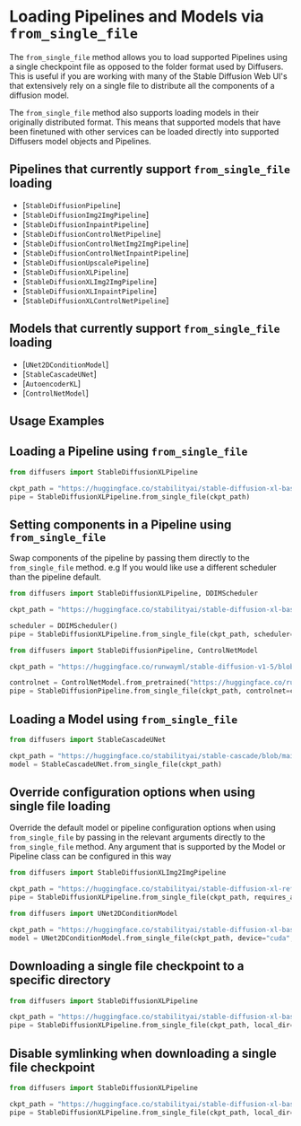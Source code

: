 # Loading Pipelines and Models via `from_single_file`

The `from_single_file` method allows you to load supported Pipelines using a single checkpoint file as opposed to the folder format used by Diffusers. This is useful if you are working with many of the Stable Diffusion Web UI's that extensively rely on a single file to distribute all the components of a diffusion model.

The `from_single_file` method also supports loading models in their originally distributed format. This means that supported models that have been finetuned with other services can be loaded directly into supported Diffusers model objects and Pipelines.

## Pipelines that currently support `from_single_file` loading

- [`StableDiffusionPipeline`]
- [`StableDiffusionImg2ImgPipeline`]
- [`StableDiffusionInpaintPipeline`]
- [`StableDiffusionControlNetPipeline`]
- [`StableDiffusionControlNetImg2ImgPipeline`]
- [`StableDiffusionControlNetInpaintPipeline`]
- [`StableDiffusionUpscalePipeline`]
- [`StableDiffusionXLPipeline`]
- [`StableDiffusionXLImg2ImgPipeline`]
- [`StableDiffusionXLInpaintPipeline`]
- [`StableDiffusionXLControlNetPipeline`]

## Models that currently support `from_single_file` loading

- [`UNet2DConditionModel`]
- [`StableCascadeUNet`]
- [`AutoencoderKL`]
- [`ControlNetModel`]

## Usage Examples

## Loading a Pipeline using `from_single_file`

```python
from diffusers import StableDiffusionXLPipeline

ckpt_path = "https://huggingface.co/stabilityai/stable-diffusion-xl-base-1.0/blob/main/sd_xl_base_1.0_0.9vae.safetensors"
pipe = StableDiffusionXLPipeline.from_single_file(ckpt_path)
```

## Setting components in a Pipeline using `from_single_file`

Swap components of the pipeline by passing them directly to the `from_single_file` method. e.g If you would like use a different scheduler than the pipeline default.

```python
from diffusers import StableDiffusionXLPipeline, DDIMScheduler

ckpt_path = "https://huggingface.co/stabilityai/stable-diffusion-xl-base-1.0/blob/main/sd_xl_base_1.0_0.9vae.safetensors"

scheduler = DDIMScheduler()
pipe = StableDiffusionXLPipeline.from_single_file(ckpt_path, scheduler=scheduler)
```

```python
from diffusers import StableDiffusionPipeline, ControlNetModel

ckpt_path = "https://huggingface.co/runwayml/stable-diffusion-v1-5/blob/main/v1-5-pruned-emaonly.safetensors"

controlnet = ControlNetModel.from_pretrained("https://huggingface.co/runwayml/stable-diffusion-v1-5/blob/main/v1-5-pruned-emaonly.safetensors")
pipe = StableDiffusionPipeline.from_single_file(ckpt_path, controlnet=controlnet)
```

## Loading a Model using `from_single_file`

```python
from diffusers import StableCascadeUNet

ckpt_path = "https://huggingface.co/stabilityai/stable-cascade/blob/main/stage_b_lite.safetensors"
model = StableCascadeUNet.from_single_file(ckpt_path)
```

## Override configuration options when using single file loading

Override the default model or pipeline configuration options when using `from_single_file` by passing in the relevant arguments directly to the `from_single_file` method. Any argument that is supported by the Model or Pipeline class can be configured in this way

```python
from diffusers import StableDiffusionXLImg2ImgPipeline

ckpt_path = "https://huggingface.co/stabilityai/stable-diffusion-xl-refiner-1.0/blob/main/sd_xl_refiner_1.0_0.9vae.safetensors"
pipe = StableDiffusionXLPipeline.from_single_file(ckpt_path, requires_aesthetics_score=True)
```

```python
from diffusers import UNet2DConditionModel

ckpt_path = "https://huggingface.co/stabilityai/stable-diffusion-xl-base-1.0/blob/main/sd_xl_base_1.0_0.9vae.safetensors"
model = UNet2DConditionModel.from_single_file(ckpt_path, device="cuda", upcast_attention=True)
```

## Downloading a single file checkpoint to a specific directory

```python
from diffusers import StableDiffusionXLPipeline

ckpt_path = "https://huggingface.co/stabilityai/stable-diffusion-xl-base-1.0/blob/main/sd_xl_base_1.0_0.9vae.safetensors"
pipe = StableDiffusionXLPipeline.from_single_file(ckpt_path, local_dir="my_checkpoints")
```

## Disable symlinking when downloading a single file checkpoint

```python
from diffusers import StableDiffusionXLPipeline

ckpt_path = "https://huggingface.co/stabilityai/stable-diffusion-xl-base-1.0/blob/main/sd_xl_base_1.0_0.9vae.safetensors"
pipe = StableDiffusionXLPipeline.from_single_file(ckpt_path, local_dir="my_checkpoints", local_dir_use_symlinks=False)
```

